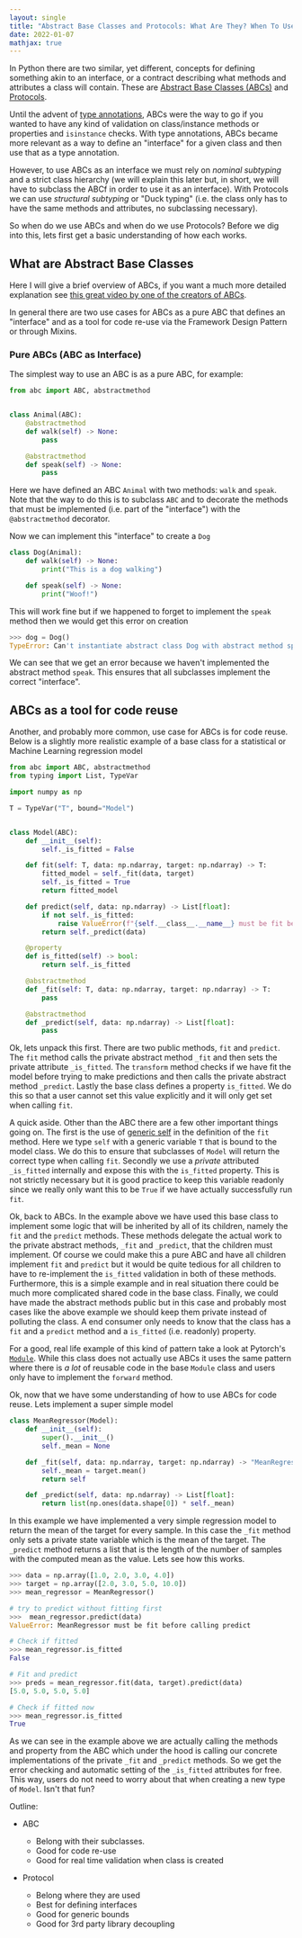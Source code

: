 ```yaml
---
layout: single
title: "Abstract Base Classes and Protocols: What Are They? When To Use Them?? Lets Find Out!"
date: 2022-01-07
mathjax: true
---
```


In Python there are two similar, yet different, concepts for defining something akin to an interface, or a contract describing what methods and attributes a class will contain. These are [Abstract Base Classes (ABCs)](https://docs.python.org/3/library/abc.html) and [Protocols](https://www.python.org/dev/peps/pep-0544/).

Until the advent of [type annotations](https://docs.python.org/3/library/typing.html), ABCs were the way to go if you wanted to have any kind of validation on class/instance methods or properties and `isinstance` checks. With type annotations, ABCs became more relevant as a way to define an "interface" for a given class and then use that as a type annotation.

However, to use ABCs as an interface we must rely on *nominal subtyping* and a strict class hierarchy (we will explain this later but, in short, we will have to subclass the ABCf in order to use it as an interface). With Protocols we can use *structural subtyping* or "Duck typing" (i.e. the class only has to have the same methods and attributes, no subclassing necessary).

So when do we use ABCs and when do we use Protocols? Before we dig into this, lets first get a basic understanding of how each works.

## What are Abstract Base Classes

Here I will give a brief overview of ABCs, if you want a much more detailed explanation see [this great video by one of the creators of ABCs](https://youtu.be/S_ipdVNSFlo).

In general there are two use cases for ABCs as a pure ABC that defines an "interface" and as a tool for code re-use via the Framework Design Pattern or through Mixins.

### Pure ABCs (ABC as Interface)

The simplest way to use an ABC is as a pure ABC, for example:
```python
from abc import ABC, abstractmethod


class Animal(ABC):
    @abstractmethod
    def walk(self) -> None:
        pass

    @abstractmethod
    def speak(self) -> None:
        pass
```
Here we have defined an ABC `Animal` with two methods: `walk` and `speak`. Note that the way to do this is to subclass `ABC` and to decorate the methods that must be implemented (i.e. part of the "interface") with the `@abstractmethod` decorator.

Now we can implement this "interface" to create a `Dog`
```python
class Dog(Animal):
    def walk(self) -> None:
        print("This is a dog walking")

    def speak(self) -> None:
        print("Woof!")
```
This will work fine but if we happened to forget to implement the `speak` method then we would get this error on creation
```python
>>> dog = Dog()
TypeError: Can't instantiate abstract class Dog with abstract method speak
```
We can see that we get an error because we haven't implemented the abstract method `speak`. This ensures that all subclasses implement the correct "interface".

## ABCs as a tool for code reuse

Another, and probably more common, use case for ABCs
is for code reuse. Below is a slightly more realistic
example of a base class for a statistical or Machine Learning regression model
```python
from abc import ABC, abstractmethod
from typing import List, TypeVar

import numpy as np

T = TypeVar("T", bound="Model")


class Model(ABC):
    def __init__(self):
        self._is_fitted = False

    def fit(self: T, data: np.ndarray, target: np.ndarray) -> T:
        fitted_model = self._fit(data, target)
        self._is_fitted = True
        return fitted_model

    def predict(self, data: np.ndarray) -> List[float]:
        if not self._is_fitted:
            raise ValueError(f"{self.__class__.__name__} must be fit before calling predict")
        return self._predict(data)

    @property
    def is_fitted(self) -> bool:
        return self._is_fitted

    @abstractmethod
    def _fit(self: T, data: np.ndarray, target: np.ndarray) -> T:
        pass

    @abstractmethod
    def _predict(self, data: np.ndarray) -> List[float]:
        pass
```
Ok, lets unpack this first. There are two public methods, `fit` and `predict`. The `fit` method calls the private abstract method `_fit` and then sets the private attribute `_is_fitted`. The `transform` method checks if we have fit the model before trying
to make predictions and then calls the private abstract method `_predict`. Lastly the base class defines a property `is_fitted`. We do this so that a user cannot set this value explicitly and it will only get set when calling `fit`.

A quick aside. Other than the ABC there are a few other important things going on. The first is the use of [generic self](https://mypy.readthedocs.io/en/stable/generics.html#generic-methods-and-generic-self) in the definition of the `fit` method. Here we type `self` with a generic variable `T` that is bound to the model class. We do this to ensure that subclasses of `Model` will return the correct type when calling `fit`. Secondly we use a *private* attributed `_is_fitted` internally and expose this with the `is_fitted` property. This is not strictly necessary but it is good practice to keep this variable readonly since we really only want this to be `True` if we have actually successfully run `fit`.

Ok, back to ABCs. In the example above we have used this base class to implement some logic that will be inherited by all of its children, namely the `fit` and the `predict` methods. These methods delegate the actual work to the private abstract methods, `_fit` and `_predict`, that the children must implement. Of course we could make this a pure ABC and have all children implement `fit` and `predict` but it would be quite tedious for all children to have to re-implement the `is_fitted` validation in
both of these methods. Furthermore, this is a simple example and in real situation there could be much more complicated shared code in the base class. Finally, we could have made the abstract methods public but in this case and probably most cases like the above example we should keep them private instead of polluting the class. A end consumer only needs to know that the class has a `fit` and a `predict` method and a `is_fitted` (i.e. readonly) property.

For a good, real life example of this kind of pattern take a look at Pytorch's [`Module`](https://github.com/pytorch/pytorch/blob/49a07c892265ed89ed8302db15af4647746f6543/torch/nn/modules/module.py#L204). While this class does not actually use ABCs it uses the same pattern where there is *a lot* of reusable code in the base `Module` class and users only have to implement the `forward` method.

Ok, now that we have some understanding of how to use ABCs for code reuse. Lets implement a super simple model
```python
class MeanRegressor(Model):
    def __init__(self):
        super().__init__()
        self._mean = None

    def _fit(self, data: np.ndarray, target: np.ndarray) -> "MeanRegressor":
        self._mean = target.mean()
        return self

    def _predict(self, data: np.ndarray) -> List[float]:
        return list(np.ones(data.shape[0]) * self._mean)
```
In this example we have implemented a very simple regression model to return the mean of the target for every sample. In this case the `_fit` method only sets a private state variable which is the mean of the target. The `_predict` method returns a list that is the length of the number of samples with the computed mean as the value. Lets see how this works.

```python
>>> data = np.array([1.0, 2.0, 3.0, 4.0])
>>> target = np.array([2.0, 3.0, 5.0, 10.0])
>>> mean_regressor = MeanRegressor()

# try to predict without fitting first
>>>  mean_regressor.predict(data)
ValueError: MeanRegressor must be fit before calling predict

# Check if fitted
>>> mean_regressor.is_fitted
False

# Fit and predict
>>> preds = mean_regressor.fit(data, target).predict(data)
[5.0, 5.0, 5.0, 5.0]

# Check if fitted now
>>> mean_regressor.is_fitted
True
```
As we can see in the example above we are actually calling the methods and property from the ABC which under the hood is calling our concrete implementations of the private `_fit` and `_predict` methods. So we get the error checking and automatic setting of the `_is_fitted` attributes for free. This way, users do not need to worry about that when creating a new type of `Model`. Isn't that fun?


Outline:

* ABC
    - Belong with their subclasses.
    - Good for code re-use
    - Good for real time validation when class is created

* Protocol
    - Belong where they are used
    - Best for defining interfaces
    - Good for generic bounds
    - Good for 3rd party library decoupling
